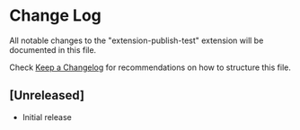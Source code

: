 # Change Log

All notable changes to the "extension-publish-test" extension will be documented in this file.

Check [Keep a Changelog](http://keepachangelog.com/) for recommendations on how to structure this file.

## [Unreleased]

- Initial release